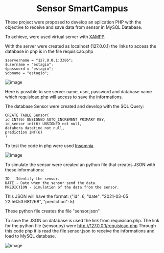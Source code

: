 <h1 align="center">Sensor SmartCampus</h1>

These project were proposed to develop an aplication PHP with the objective to receive and save data from sensor in MySQL Database.

To achieve, were used virtual server with <a href="https://www.apachefriends.org/pt_br/index.html">XAMPP</a>.

With the server were created as localhost (127.0.0.1) the links to access the database in php is in the file requisicao.php

    $servername = "127.0.0.1:3306";
    $username = "estagio";
    $password = "estagio";
    $dbname = "estagio";
    
![image](https://user-images.githubusercontent.com/41178325/110191670-72746180-7e08-11eb-9e76-089e6ac8f5bc.png)

Here is possible to see server name, user, password and database name which requisicao.php will access to save the informations.

The database Sensor were created and develop with the SQL Query:
    
    CREATE TABLE Sensor(
    id INT(6) UNSIGNED AUTO_INCREMENT PRIMARY KEY,
    id_sensor int(6) UNSIGNED not null,
    datahora datetime not null,
    prediction INT(6)
    )


To test the code in php were used <a href="https://insomnia.rest/download">Insomnia</a>.

![image](https://user-images.githubusercontent.com/41178325/110191721-d1d27180-7e08-11eb-9166-c7c1f137fce3.png)

To simulate the sensor were created an python file that creates JSON with these informations:
    
    ID - Identify the sensor.
    DATE - Date when the sensor send the data.
    PREDICTION - Simulation of the data from the sensor.
    
This JSON will have the format:
    {"id": 6, "date": "2021-03-05 22:56:53.681268", "prediction": 5}
    
These python file creates the file "sensor.json"

To save the JSON on database is used the link from requisicao.php. The link for the python file (sensor.py) were http://127.0.0.1/requisicao.php
Through this code php it is read the file sensor.json to receive the informations and load to MySQL database.

![image](https://user-images.githubusercontent.com/41178325/110191747-edd61300-7e08-11eb-925a-388e90849eab.png)
